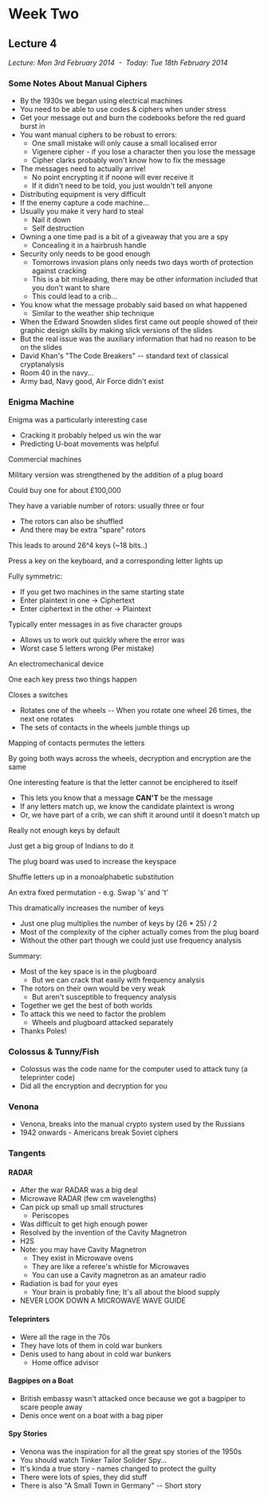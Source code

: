 Week Two
========

Lecture 4
---------

*Lecture: Mon 3rd February 2014  -  Today: Tue 18th February 2014*

### Some Notes About Manual Ciphers

-   By the 1930s we began using electrical machines
-   You need to be able to use codes & ciphers when under stress
-   Get your message out and burn the codebooks before the red guard
    burst in
-   You want manual ciphers to be robust to errors:
    -   One small mistake will only cause a small localised error
    -   Vigenere cipher - if you lose a character then you lose the
        message
    -   Cipher clarks probably won't know how to fix the message
-   The messages need to actually arrive!
    -   No point encrypting it if noone will ever receive it
    -   If it didn't need to be told, you just wouldn't tell anyone
-   Distributing equipment is very difficult
-   If the enemy capture a code machine...
-   Usually you make it very hard to steal
    -   Nail it down
    -   Self destruction
-   Owning a one time pad is a bit of a giveaway that you are a spy
    -   Concealing it in a hairbrush handle
-   Security only needs to be good enough
    -   Tomorrows invasion plans only needs two days worth of protection
        against cracking
    -   This is a bit misleading, there may be other information
        included that you don't want to share
    -   This could lead to a crib...
-   You know what the message probably said based on what happened
    -   Similar to the weather ship technique
-   When the Edward Snowden slides first came out people showed of their
    graphic design skills by making slick versions of the slides
-   But the real issue was the auxiliary information that had no reason
    to be on the slides
-   David Khan's "The Code Breakers" -- standard text of classical
    cryptanalysis
-   Room 40 in the navy...
-   Army bad, Navy good, Air Force didn't exist

### Enigma Machine

Enigma was a particularly interesting case

-   Cracking it probably helped us win the war
-   Predicting U-boat movements was helpful

Commercial machines

Military version was strengthened by the addition of a plug board

Could buy one for about £100,000

They have a variable number of rotors: usually three or four

-   The rotors can also be shuffled
-   And there may be extra "spare" rotors

This leads to around 26\^4 keys (\~18 bits..)

Press a key on the keyboard, and a corresponding letter lights up

Fully symmetric:

-   If you get two machines in the same starting state
-   Enter plaintext in one → Ciphertext
-   Enter ciphertext in the other → Plaintext

Typically enter messages in as five character groups

-   Allows us to work out quickly where the error was
-   Worst case 5 letters wrong (Per mistake)

An electromechanical device

One each key press two things happen

Closes a switches

-   Rotates one of the wheels -- When you rotate one wheel 26 times, the
    next one rotates
-   The sets of contacts in the wheels jumble things up

Mapping of contacts permutes the letters

By going both ways across the wheels, decryption and encryption are the
same

One interesting feature is that the letter cannot be enciphered to
itself

-   This lets you know that a message **CAN'T** be the message
-   If any letters match up, we know the candidate plaintext is wrong
-   Or, we have part of a crib, we can shift it around until it doesn't
    match up

Really not enough keys by default

Just get a big group of Indians to do it

The plug board was used to increase the keyspace

Shuffle letters up in a monoalphabetic substitution

An extra fixed permutation - e.g. Swap 's' and 't'

This dramatically increases the number of keys

-   Just one plug multiplies the number of keys by (26 \* 25) / 2
-   Most of the complexity of the cipher actually comes from the plug
    board
-   Without the other part though we could just use frequency analysis

Summary:

-   Most of the key space is in the plugboard
    -   But we can crack that easily with frequency analysis
-   The rotors on their own would be very weak
    -   But aren't susceptible to frequency analysis
-   Together we get the best of both worlds
-   To attack this we need to factor the problem
    -   Wheels and plugboard attacked separately
-   Thanks Poles!

### Colossus & Tunny/Fish

-   Colossus was the code name for the computer used to attack tuny (a
    teleprinter code)
-   Did all the encryption and decryption for you

### Venona

-   Venona, breaks into the manual crypto system used by the Russians
-   1942 onwards - Americans break Soviet ciphers

### Tangents

#### RADAR

-   After the war RADAR was a big deal
-   Microwave RADAR (few cm wavelengths)
-   Can pick up small up small structures
    -   Periscopes
-   Was difficult to get high enough power
-   Resolved by the invention of the Cavity Magnetron
-   H2S
-   Note: you may have Cavity Magnetron
    -   They exist in Microwave ovens
    -   They are like a referee's whistle for Microwaves
    -   You can use a Cavity magnetron as an amateur radio
-   Radiation is bad for your eyes
    -   Your brain is probably fine; It's all about the blood supply
-   NEVER LOOK DOWN A MICROWAVE WAVE GUIDE

#### Teleprinters

-   Were all the rage in the 70s
-   They have lots of them in cold war bunkers
-   Denis used to hang about in cold war bunkers
    -   Home office advisor

#### Bagpipes on a Boat

-   British embassy wasn't attacked once because we got a bagpiper to
    scare people away
-   Denis once went on a boat with a bag piper

#### Spy Stories

-   Venona was the inspiration for all the great spy stories of the
    1950s
-   You should watch Tinker Tailor Solider Spy...
-   It's kinda a true story - names changed to protect the guilty
-   There were lots of spies, they did stuff
-   There is also "A Small Town in Germany" -- Short story
